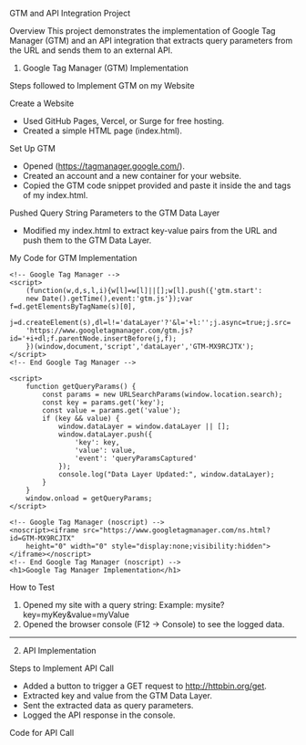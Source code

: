  GTM and API Integration Project

 Overview
This project demonstrates the implementation of Google Tag Manager (GTM) and an API integration that extracts query parameters from the URL and sends them to an external API.

 1. Google Tag Manager (GTM) Implementation

 Steps followed to Implement GTM on my Website

 Create a Website
- Used GitHub Pages, Vercel, or Surge for free hosting.
- Created a simple HTML page (index.html).

 Set Up GTM
- Opened (https://tagmanager.google.com/).
- Created an account and a new container for your website.
- Copied the GTM code snippet provided and paste it inside the <head> and <body> tags of my index.html.

 Pushed Query String Parameters to the GTM Data Layer
- Modified my index.html to extract key-value pairs from the URL and push them to the GTM Data Layer.

My Code for GTM Implementation

<!DOCTYPE html>
<html lang="en">
<head>
    <meta charset="UTF-8">
    <meta name="viewport" content="width=device-width, initial-scale=1.0">
    <title>GTM Demo</title>

    <!-- Google Tag Manager -->
    <script>
        (function(w,d,s,l,i){w[l]=w[l]||[];w[l].push({'gtm.start':
        new Date().getTime(),event:'gtm.js'});var f=d.getElementsByTagName(s)[0],
        j=d.createElement(s),dl=l!='dataLayer'?'&l='+l:'';j.async=true;j.src=
        'https://www.googletagmanager.com/gtm.js?id='+i+dl;f.parentNode.insertBefore(j,f);
        })(window,document,'script','dataLayer','GTM-MX9RCJTX');
    </script>
    <!-- End Google Tag Manager -->

    <script>
        function getQueryParams() {
            const params = new URLSearchParams(window.location.search);
            const key = params.get('key');
            const value = params.get('value');
            if (key && value) {
                window.dataLayer = window.dataLayer || [];
                window.dataLayer.push({
                    'key': key,
                    'value': value,
                    'event': 'queryParamsCaptured'
                });
                console.log("Data Layer Updated:", window.dataLayer);
            }
        }
        window.onload = getQueryParams;
    </script>
</head>
<body>

    <!-- Google Tag Manager (noscript) -->
    <noscript><iframe src="https://www.googletagmanager.com/ns.html?id=GTM-MX9RCJTX"
        height="0" width="0" style="display:none;visibility:hidden"></iframe></noscript>
    <!-- End Google Tag Manager (noscript) -->
    <h1>Google Tag Manager Implementation</h1>
</body>
</html>


 How to Test
1. Opened my site with a query string:
   Example: mysite?key=myKey&value=myValue
2. Opened the browser console (F12 → Console) to see the logged data.

---

 2. API Implementation

 Steps to Implement API Call
- Added a button to trigger a GET request to http://httpbin.org/get.
- Extracted key and value from the GTM Data Layer.
- Sent the extracted data as query parameters.
- Logged the API response in the console.

 Code for API Call


<!DOCTYPE html>
<html lang="en">
<head>
    <meta charset="UTF-8">
    <meta name="viewport" content="width=device-width, initial-scale=1.0">
    <title>GTM Integration</title>
    <script>
        // Initialize GTM Data Layer if not already defined
        window.dataLayer = window.dataLayer || [];

        // Function to extract query parameters from URL
        function getQueryParams() {
            const params = new URLSearchParams(window.location.search);
            const key = params.get("key");
            const value = params.get("value");

            if (key && value) {
                // Push key-value pair into GTM Data Layer
                window.dataLayer.push({
                    event: "queryParamsCaptured",
                    key: key,
                    value: value
                });

                console.log("Data Layer Updated:", window.dataLayer);
            } else {
                console.error("Key and value not found in dataLayer.");
            }
        }

        // Wait for GTM to load before extracting query params
        window.addEventListener("load", () => {
            setTimeout(getQueryParams, 500); // Delay to ensure GTM is ready
        });
    </script>

    <!-- Google Tag Manager -->
    <script>(function(w,d,s,l,i){w[l]=w[l]||[];w[l].push({'gtm.start':
        new Date().getTime(),event:'gtm.js'});var f=d.getElementsByTagName(s)[0],
        j=d.createElement(s),dl=l!='dataLayer'?'&l='+l:'';j.async=true;j.src=
        'https://www.googletagmanager.com/gtm.js?id='+i+dl;f.parentNode.insertBefore(j,f);
        })(window,document,'script','dataLayer','GTM-MX9RCJTX');</script>
    <!-- End Google Tag Manager -->

</head>
<body>

    <!-- Google Tag Manager (noscript) -->
    <noscript><iframe src="https://www.googletagmanager.com/ns.html?id=GTM-MX9RCJTX"
        height="0" width="0" style="display:none;visibility:hidden"></iframe></noscript>
    <!-- End Google Tag Manager (noscript) -->

    <h1>GTM Data Layer Example</h1>
    <button onclick="sendApiRequest()">Send API Request</button>

    <!-- Section to display API response -->
    <h2>API Response:</h2>
    <pre id="apiResponse">No response yet.</pre>

    <script>
        // Function to send API request using query params from GTM Data Layer
        function sendApiRequest() {
            const keyValuePair = window.dataLayer.find(obj => obj.key && obj.value);
            
            if (!keyValuePair) {
                console.error("Key and value not found in dataLayer.");
                document.getElementById("apiResponse").textContent = "Error: Key and value not found in dataLayer.";
                return;
            }

            const apiUrl = `https://httpbin.org/get?key=${keyValuePair.key}&value=${keyValuePair.value}`;
            fetch(apiUrl)
                .then(response => response.json())
                .then(data => {
                    console.log("API Response:", data);
                    // Display API response in the UI
                    document.getElementById("apiResponse").textContent = JSON.stringify(data, null, 2);
                })
                .catch(error => {
                    console.error("API Error:", error);
                    document.getElementById("apiResponse").textContent = "Error: Unable to fetch API response.";
                });
        }
    </script>

</body>
</html>



 How to Test
1. Opened the site with query parameters:
   Example: mysite?key=myKey&value=myValue
2. Clicked the "Send API Request" button.
3. Opened the Console (F12 → Console) to view the API response.

 Conclusion
This project successfully integrates Google Tag Manager (GTM) and API calls using JavaScript. The GTM Data Layer stores query parameters, and these parameters are later sent to an API for processing.